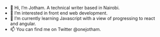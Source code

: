 - 👋 Hi, I’m Jotham. A technical writer based in Nairobi.
- 👀 I’m interested in front end web development.
- 🌱 I’m currently learning Javascript with a view of progressing to react and angular.
- 📫 You can find me on Twitter @onejotham. 

<!---
JJotham/JJotham is a ✨ special ✨ repository because its `README.md` (this file) appears on your GitHub profile.
You can click the Preview link to take a look at your changes.
--->
